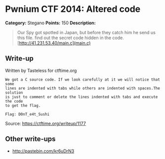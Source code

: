 # Pwnium CTF 2014: Altered code

**Category:** Stegano
**Points:** 150
**Description:**
> Our Spy got spotted in Japan, but before they catch him he send us this file. find out the secret code hidden in the code. [http://41.231.53.40/main.c](main.c)

## Write-up

Written by Tasteless for ctftime.org
```
We got a C source code. If we look carefully at it we will notice that some 
lines are indented with tabs while others are indented with spaces.The solution 
is just to comment or delete the lines indented with tabs and execute the code 
to get the flag.

Flag: D0nT_e4t_Sushi
```
Source: https://ctftime.org/writeup/1177

## Other write-ups

* http://pastebin.com/kr6uDrN3
